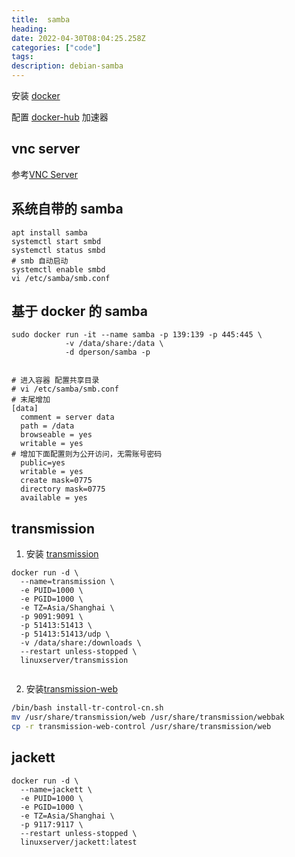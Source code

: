 ```yaml
---
title:  samba
heading: 
date: 2022-04-30T08:04:25.258Z
categories: ["code"]
tags: 
description: debian-samba
---
```


安装 [docker](https://docs.docker.com/engine/install/debian/)

配置 [docker-hub](https://gitee.com/smile365/blog/blob/master/docker.md) 加速器

## vnc server

参考[VNC Server](http://www.yl-blog.com/article/915.html)



## 系统自带的 samba
```
apt install samba
systemctl start smbd
systemctl status smbd
# smb 自动启动
systemctl enable smbd
vi /etc/samba/smb.conf

```



## 基于 docker 的 samba

```
sudo docker run -it --name samba -p 139:139 -p 445:445 \
            -v /data/share:/data \
            -d dperson/samba -p
            
            
# 进入容器 配置共享目录
# vi /etc/samba/smb.conf
# 末尾增加
[data]
  comment = server data
  path = /data
  browseable = yes
  writable = yes
# 增加下面配置则为公开访问，无需账号密码
  public=yes
  writable = yes
  create mask=0775
  directory mask=0775
  available = yes
```            
            
## transmission

1. 安装 [transmission](https://hub.docker.com/r/linuxserver/transmission)

```
docker run -d \
  --name=transmission \
  -e PUID=1000 \
  -e PGID=1000 \
  -e TZ=Asia/Shanghai \
  -p 9091:9091 \
  -p 51413:51413 \
  -p 51413:51413/udp \
  -v /data/share:/downloads \
  --restart unless-stopped \
  linuxserver/transmission
  
```

2. 安装[transmission-web](https://github.com/ronggang/transmission-web-control)

```bash
/bin/bash install-tr-control-cn.sh
mv /usr/share/transmission/web /usr/share/transmission/webbak
cp -r transmission-web-control /usr/share/transmission/web
```


## jackett

```
docker run -d \
  --name=jackett \
  -e PUID=1000 \
  -e PGID=1000 \
  -e TZ=Asia/Shanghai \
  -p 9117:9117 \
  --restart unless-stopped \
  linuxserver/jackett:latest
```
